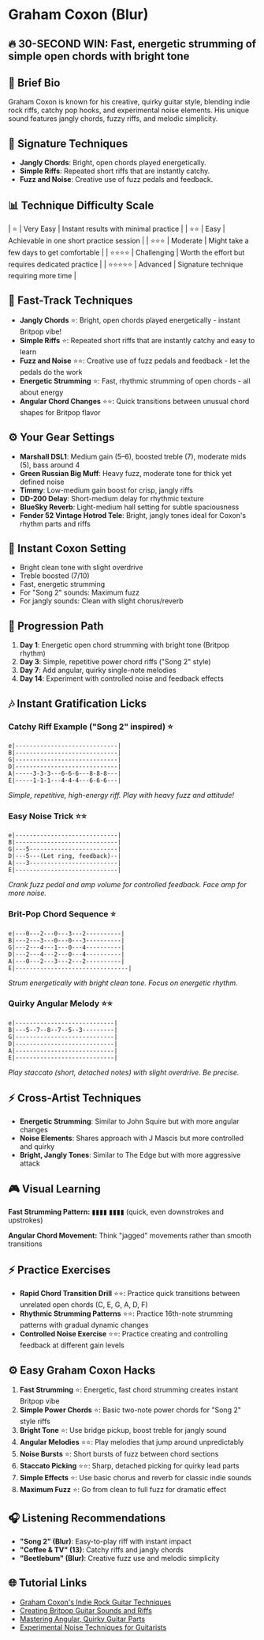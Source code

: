 # Graham Coxon (Blur)

## 🔥 30-SECOND WIN: Fast, energetic strumming of simple open chords with bright tone

## 🎸 Brief Bio
Graham Coxon is known for his creative, quirky guitar style, blending indie rock riffs, catchy pop hooks, and experimental noise elements. His unique sound features jangly chords, fuzzy riffs, and melodic simplicity.

## 🚀 Signature Techniques
- **Jangly Chords**: Bright, open chords played energetically.
- **Simple Riffs**: Repeated short riffs that are instantly catchy.
- **Fuzz and Noise**: Creative use of fuzz pedals and feedback.

## 📊 Technique Difficulty Scale
| ⭐ | Very Easy | Instant results with minimal practice |
| ⭐⭐ | Easy | Achievable in one short practice session |
| ⭐⭐⭐ | Moderate | Might take a few days to get comfortable |
| ⭐⭐⭐⭐ | Challenging | Worth the effort but requires dedicated practice |
| ⭐⭐⭐⭐⭐ | Advanced | Signature technique requiring more time |

## 🚀 Fast-Track Techniques
- **Jangly Chords** ⭐: Bright, open chords played energetically - instant Britpop vibe!
- **Simple Riffs** ⭐: Repeated short riffs that are instantly catchy and easy to learn
- **Fuzz and Noise** ⭐⭐: Creative use of fuzz pedals and feedback - let the pedals do the work
- **Energetic Strumming** ⭐: Fast, rhythmic strumming of open chords - all about energy
- **Angular Chord Changes** ⭐⭐: Quick transitions between unusual chord shapes for Britpop flavor

## ⚙️ Your Gear Settings
- **Marshall DSL1**: Medium gain (5–6), boosted treble (7), moderate mids (5), bass around 4
- **Green Russian Big Muff**: Heavy fuzz, moderate tone for thick yet defined noise
- **Timmy**: Low-medium gain boost for crisp, jangly riffs
- **DD-200 Delay**: Short-medium delay for rhythmic texture
- **BlueSky Reverb**: Light-medium hall setting for subtle spaciousness
- **Fender 52 Vintage Hotrod Tele**: Bright, jangly tones ideal for Coxon's rhythm parts and riffs

## 📱 Instant Coxon Setting
- Bright clean tone with slight overdrive
- Treble boosted (7/10)
- Fast, energetic strumming
- For "Song 2" sounds: Maximum fuzz
- For jangly sounds: Clean with slight chorus/reverb

## 🔄 Progression Path
1. **Day 1**: Energetic open chord strumming with bright tone (Britpop rhythm)
2. **Day 3**: Simple, repetitive power chord riffs ("Song 2" style)
3. **Day 7**: Add angular, quirky single-note melodies
4. **Day 14**: Experiment with controlled noise and feedback effects

## 🎶 Instant Gratification Licks

### Catchy Riff Example ("Song 2" inspired) ⭐
```tab
e|-----------------------------|
B|-----------------------------|
G|-----------------------------|
D|-----------------------------|
A|-----3-3-3---6-6-6---8-8-8---|
E|-----1-1-1---4-4-4---6-6-6---|
```
*Simple, repetitive, high-energy riff. Play with heavy fuzz and attitude!*

### Easy Noise Trick ⭐⭐
```tab
e|-----------------------------|
B|-----------------------------|
G|---5-------------------------|
D|---5---(Let ring, feedback)--|
A|---3-------------------------|
E|-----------------------------|
```
*Crank fuzz pedal and amp volume for controlled feedback. Face amp for more noise.*

### Brit-Pop Chord Sequence ⭐
```tab
e|---0---2---0---3---2----------|
B|---2---3---0---0---3----------|
G|---2---4---1---0---4----------|
D|---2---4---2---0---4----------|
A|---0---2---3---2---2----------|
E|--------------------------------|
```
*Strum energetically with bright clean tone. Focus on energetic rhythm.*

### Quirky Angular Melody ⭐⭐
```tab
e|----------------------------|
B|---5--7--8--7--5--3---------|
G|----------------------------|
D|----------------------------|
A|----------------------------|
E|----------------------------|
```
*Play staccato (short, detached notes) with slight overdrive. Be precise.*

## ⚡ Cross-Artist Techniques
- **Energetic Strumming**: Similar to John Squire but with more angular changes
- **Noise Elements**: Shares approach with J Mascis but more controlled and quirky
- **Bright, Jangly Tones**: Similar to The Edge but with more aggressive attack

## 🎮 Visual Learning
**Fast Strumming Pattern:**
▮▮▮▮ ▮▮▮▮ (quick, even downstrokes and upstrokes)

**Angular Chord Movement:**
Think "jagged" movements rather than smooth transitions

## ⚡ Practice Exercises
- **Rapid Chord Transition Drill** ⭐⭐: Practice quick transitions between unrelated open chords (C, E, G, A, D, F)
- **Rhythmic Strumming Patterns** ⭐⭐: Practice 16th-note strumming patterns with gradual dynamic changes
- **Controlled Noise Exercise** ⭐⭐: Practice creating and controlling feedback at different gain levels

## ⚙️ Easy Graham Coxon Hacks
1. **Fast Strumming** ⭐: Energetic, fast chord strumming creates instant Britpop vibe
2. **Simple Power Chords** ⭐: Basic two-note power chords for "Song 2" style riffs
3. **Bright Tone** ⭐: Use bridge pickup, boost treble for jangly sound
4. **Angular Melodies** ⭐⭐: Play melodies that jump around unpredictably
5. **Noise Bursts** ⭐: Short bursts of fuzz between chord sections
6. **Staccato Picking** ⭐⭐: Sharp, detached picking for quirky lead parts
7. **Simple Effects** ⭐: Use basic chorus and reverb for classic indie sounds
8. **Maximum Fuzz** ⭐: Go from clean to full fuzz for dramatic effect

## 🎧 Listening Recommendations
- **"Song 2" (Blur)**: Easy-to-play riff with instant impact
- **"Coffee & TV" (13)**: Catchy riffs and jangly chords
- **"Beetlebum" (Blur)**: Creative fuzz use and melodic simplicity

## 🌐 Tutorial Links
- [Graham Coxon's Indie Rock Guitar Techniques](https://www.youtube.com/coxon-indie-techniques)
- [Creating Britpop Guitar Sounds and Riffs](https://www.premierguitar.com/britpop-guitar-guide)
- [Mastering Angular, Quirky Guitar Parts](https://www.guitarworld.com/coxon-angular-techniques)
- [Experimental Noise Techniques for Guitarists](https://www.ultimate-guitar.com/experimental-guitar-guide)